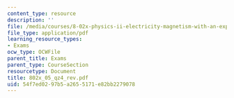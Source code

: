 ```yaml
---
content_type: resource
description: ''
file: /media/courses/8-02x-physics-ii-electricity-magnetism-with-an-experimental-focus-spring-2005/54f7ed0297b5a2655171e82bb2279078_802x_05_qz4_rev.pdf
file_type: application/pdf
learning_resource_types:
- Exams
ocw_type: OCWFile
parent_title: Exams
parent_type: CourseSection
resourcetype: Document
title: 802x_05_qz4_rev.pdf
uid: 54f7ed02-97b5-a265-5171-e82bb2279078
---
```

